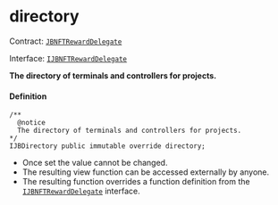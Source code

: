 # directory

Contract: [`JBNFTRewardDelegate`](/docs/v4/deprecated/v2/contracts/or-delegates/or-abstract/jbnftrewarddelegate/README.md)​‌

Interface: [`IJBNFTRewardDelegate`](/docs/v4/deprecated/v2/interfaces/ijbnftrewarddelegate.md)

**The directory of terminals and controllers for projects.**

#### Definition

```
/**
  @notice
  The directory of terminals and controllers for projects.
*/
IJBDirectory public immutable override directory;
```

* Once set the value cannot be changed.
* The resulting view function can be accessed externally by anyone.
* The resulting function overrides a function definition from the [`IJBNFTRewardDelegate`](/docs/v4/deprecated/v2/interfaces/ijbnftrewarddelegate.md) interface.

